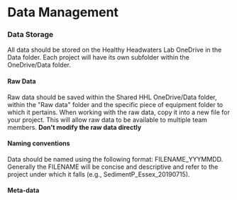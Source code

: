 # Data Management

### Data Storage
All data should be stored on the Healthy Headwaters Lab OneDrive in the Data folder. Each project will have its own subfolder within the OneDrive/Data folder.

#### Raw Data
Raw data should be saved within the Shared HHL OneDrive/Data folder, within the "Raw data" folder and the specific piece of equipment folder to which it pertains. When working with the raw data, copy it into a new file for your project. This will allow raw data to be available to multiple team members. **Don't modify the raw data directly**  

#### Naming conventions
Data should be named using the following format: FILENAME_YYYMMDD. Generally the FILENAME will be concise and descriptive and refer to the project under which it falls (e.g., SedimentP_Essex_20190715).

#### Meta-data



